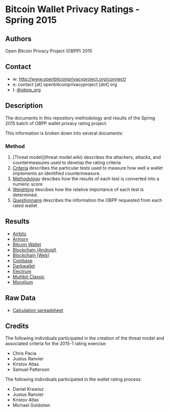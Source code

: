 Bitcoin Wallet Privacy Ratings - Spring 2015
============================================

## Authors

Open Bitcoin Privacy Project (OBPP) 2015

## Contact

* w: http://www.openbitcoinprivacyproject.org/connect/
* e: contact [at] openbitcoinprivacyproject [dot] org
* t: [@obpp_org](https://twitter.com/obpp_org)

## Description

The documents in this repository methodology and results of the Spring 2015 batch of OBPP wallet privacy rating project.

This information is broken down into several documents:

### Method

1. [Threat model](threat model.wiki) describes the attackers, attacks, and countermeasures used to develop the rating criteria
1. [Criteria](criteria.md) describes the particular tests used to measure how well a wallet implements an identified countermeasure.
1. [Methodology](methodology.md) descibes how the results of each test is converted into a numeric score
1. [Weighting](weights.wiki) descibes how the relative importance of each test is determined.
1. [Questionnaire](questionnaire.md) describes the information the OBPP requested from each rated wallet

## Results

* [Airbitz](wallets/airbitz.md)
* [Armory](wallets/armory.md)
* [Bitcoin Wallet](wallets/bitcoinwallet.md)
* [Blockchain (Android)](wallets/blockchain-android.md)
* [Blockchain (Web)](wallets/blockchain-web.md)
* [Coinbase](wallets/coinbase.md)
* [Darkwallet](wallets/darkwallet.md)
* [Electrum](wallets/electrum.md)
* [Multibit Classic](wallets/multibit.md)
* [Mycelium](wallets/mycelium.md)

## Raw Data

* [Calculation spreadsheet](https://docs.google.com/spreadsheets/d/1VMb6qL4cBJk5fq_IBEhv_3-MVvVXsjFdHUdwmcr9uhc)

## Credits

The following individuals participated in the creation of the threat model and associated criteria for the 2015-1 rating exercise:

* Chris Pacia
* Justus Ranvier
* Kristov Atlas
* Samuel Patterson

The following individuals participated in the wallet rating process:

* Daniel Krawisz
* Justus Ranvier
* Kristov Atlas
* Michael Goldstien

